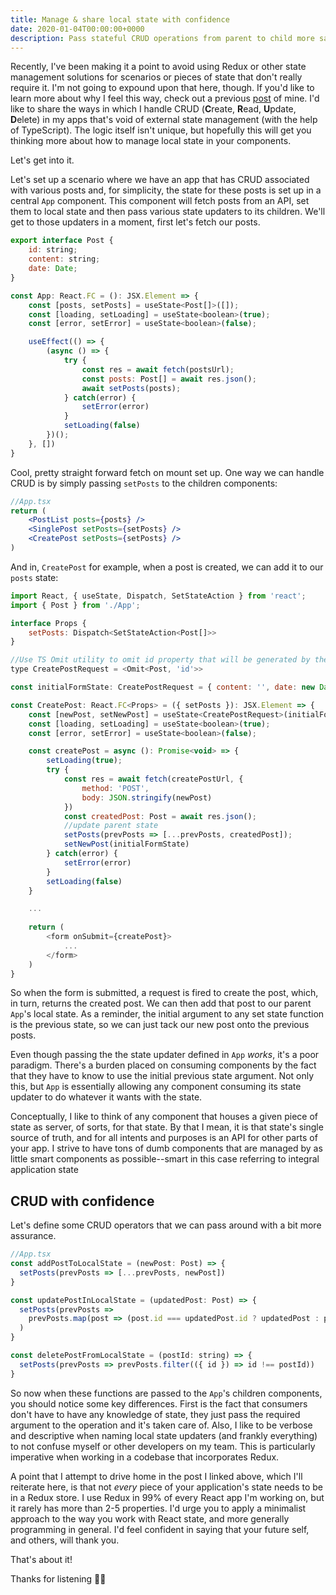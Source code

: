 ```yaml
---
title: Manage & share local state with confidence
date: 2020-01-04T00:00:00+0000
description: Pass stateful CRUD operations from parent to child more safely with TypeScript
---
```


Recently, I've been making it a point to avoid using Redux or other state management solutions for scenarios or pieces of state that don't really require it. I'm not going to expound upon that here, though. If you'd like to learn more about why I feel this way, check out a previous [post](https://www.tuckerblackwell.com/react-vs-context-vs-redux/) of mine. I'd like to share the ways in which I handle CRUD (**C**reate, **R**ead, **U**pdate, **D**elete) in my apps that's void of external state management (with the help of TypeScript). The logic itself isn't unique, but hopefully this will get you thinking more about how to manage local state in your components.

Let's get into it.

Let's set up a scenario where we have an app that has CRUD associated with various posts and, for simplicity, the state for these posts is set up in a central `App` component. This component will fetch posts from an API, set them to local state and then pass various state updaters to its children. We'll get to those updaters in a moment, first let's fetch our posts.

```javascript
export interface Post {
    id: string;
    content: string;
    date: Date;
}

const App: React.FC = (): JSX.Element => {
    const [posts, setPosts] = useState<Post[]>([]);
    const [loading, setLoading] = useState<boolean>(true);
    const [error, setError] = useState<boolean>(false);

    useEffect(() => {
        (async () => {
            try {
                const res = await fetch(postsUrl);
                const posts: Post[] = await res.json();
                await setPosts(posts);
            } catch(error) {
                setError(error)
            }
            setLoading(false)
        })();
    }, [])
}
```

Cool, pretty straight forward fetch on mount set up. One way we can handle CRUD is by simply passing `setPosts` to the children components:

```jsx
//App.tsx
return (
    <PostList posts={posts} />
    <SinglePost setPosts={setPosts} />
    <CreatePost setPosts={setPosts} />
)
```

And in, `CreatePost` for example, when a post is created, we can add it to our `posts` state:

```javascript
import React, { useState, Dispatch, SetStateAction } from 'react';
import { Post } from './App';

interface Props {
    setPosts: Dispatch<SetStateAction<Post[]>>
}

//Use TS Omit utility to omit id property that will be generated by the server (in theory)
type CreatePostRequest = <Omit<Post, 'id'>>

const initialFormState: CreatePostRequest = { content: '', date: new Date() }

const CreatePost: React.FC<Props> = ({ setPosts }): JSX.Element => {
    const [newPost, setNewPost] = useState<CreatePostRequest>(initialFormState);
    const [loading, setLoading] = useState<boolean>(true);
    const [error, setError] = useState<boolean>(false);

    const createPost = async (): Promise<void> => {
        setLoading(true);
        try {
            const res = await fetch(createPostUrl, {
                method: 'POST',
                body: JSON.stringify(newPost)
            })
            const createdPost: Post = await res.json();
            //update parent state
            setPosts(prevPosts => [...prevPosts, createdPost]);
            setNewPost(initialFormState)
        } catch(error) {
            setError(error)
        }
        setLoading(false)
    }

    ...
    
    return (
        <form onSubmit={createPost}>
            ...
        </form>
    )
}
```

So when the form is submitted, a request is fired to create the post, which, in turn, returns the created post. We can then add that post to our parent `App`'s local state. As a reminder, the initial argument to any set state function is the previous state, so we can just tack our new post onto the previous posts.

Even though passing the the state updater defined in `App` _works_, it's a poor paradigm. There's a burden placed on consuming components by the fact that they have to know to use the initial previous state argument. Not only this, but `App` is essentially allowing any component consuming its state updater to do whatever it wants with the state.

Conceptually, I like to think of any component that houses a given piece of state as server, of sorts, for that state. By that I mean, it is that state's single source of truth, and for all intents and purposes is an API for other parts of your app. I strive to have tons of dumb components that are managed by as little smart components as possible--smart in this case referring to integral application state

## CRUD with confidence

Let's define some CRUD operators that we can pass around with a bit more assurance.

```jsx
//App.tsx
const addPostToLocalState = (newPost: Post) => {
  setPosts(prevPosts => [...prevPosts, newPost])
}

const updatePostInLocalState = (updatedPost: Post) => {
  setPosts(prevPosts =>
    prevPosts.map(post => (post.id === updatedPost.id ? updatedPost : post))
  )
}

const deletePostFromLocalState = (postId: string) => {
  setPosts(prevPosts => prevPosts.filter(({ id }) => id !== postId))
}
```

So now when these functions are passed to the `App`'s children components, you should notice some key differences. First is the fact that consumers don't have to have any knowledge of state, they just pass the required argument to the operation and it's taken care of. Also, I like to be verbose and descriptive when naming local state updaters (and frankly everything) to not confuse myself or other developers on my team. This is particularly imperative when working in a codebase that incorporates Redux.

A point that I attempt to drive home in the post I linked above, which I'll reiterate here, is that not _every_ piece of your application's state needs to be in a Redux store. I use Redux in 99% of every React app I'm working on, but it rarely has more than 2-5 properties. I'd urge you to apply a minimalist approach to the way you work with React state, and more generally programming in general. I'd feel confident in saying that your future self, and others, will thank you.

That's about it!

Thanks for listening 👋🏻
